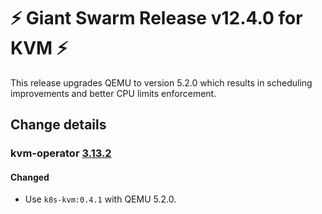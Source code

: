 # :zap: Giant Swarm Release v12.4.0 for KVM :zap:

This release upgrades QEMU to version 5.2.0 which results in scheduling improvements and better CPU limits enforcement.

## Change details


### kvm-operator [3.13.2](https://github.com/giantswarm/kvm-operator/releases/tag/v3.13.2)

#### Changed
- Use `k8s-kvm:0.4.1` with QEMU 5.2.0.



